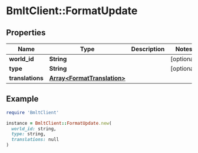# BmltClient::FormatUpdate

## Properties

| Name | Type | Description | Notes |
| ---- | ---- | ----------- | ----- |
| **world_id** | **String** |  | [optional] |
| **type** | **String** |  | [optional] |
| **translations** | [**Array&lt;FormatTranslation&gt;**](FormatTranslation.md) |  |  |

## Example

```ruby
require 'BmltClient'

instance = BmltClient::FormatUpdate.new(
  world_id: string,
  type: string,
  translations: null
)
```

